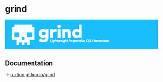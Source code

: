 # grind

![screenshot](/img/screenshot.png)

## Documentation
-> [ruction.github.io/grind](http://ruction.github.io/grind)
